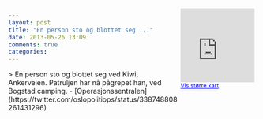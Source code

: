```yaml
---
layout: post
title: "En person sto og blottet seg ..."
date: 2013-05-26 13:09
comments: true
categories: 
---
```

<div style="float:right; margin:5px; position:relative;top:-130px;"><iframe width="150" height="150" frameborder="0" scrolling="no" marginheight="0" marginwidth="0" src="http://maps.google.com/maps?q=Ankerveien%0A,+Oslo&hl=no&t=m&z=14&output=embed&iwloc=&"></iframe><br/><small><a href="http://maps.google.com/maps?q=Ankerveien%0A,+Oslo&hl=no&t=m&z=14&source=embed&iwloc=A" style="color:#0000FF;text-align:left" target="_new">Vis st&oslash;rre kart</a></small></div>
> En person sto og blottet seg ved Kiwi, Ankerveien. Patruljen har nå pågrepet han, ved Bogstad camping.
- [Operasjonssentralen](https://twitter.com/oslopolitiops/status/338748808261431296)
